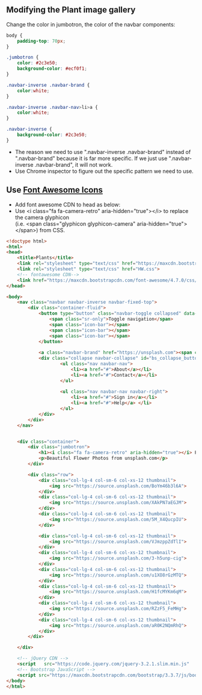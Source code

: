 ## Modifying the Plant image gallery

Change the color in jumbotron, the color of the navbar components:
```css
body {
	padding-top: 70px;
}

.jumbotron {
	color: #2c3e50;
	background-color: #ecf0f1;
}

.navbar-inverse .navbar-brand {
	color:white;
}

.navbar-inverse .navbar-nav>li>a {
	color:white;
}

.navbar-inverse {
	background-color: #2c3e50;
}
```
* The reason we need to use ".navbar-inverse .navbar-brand" instead of ".navbar-brand" because it is far more specific. If we just use ".navbar-inverse .navbar-brand", it will not work.  
* Use Chrome inspector to figure out the specific pattern we need to use.  

## Use [Font Awesome Icons]
* Add font awesome CDN to head as below:    
* Use \<i class="fa fa-camera-retro" aria-hidden="true">\</i> to replace the camera glyphicon   
(i.e. \<span class="glyphicon glyphicon-camera" aria-hidden="true">\</span>) from CSS.  

```html
<!doctype html>
<html>
<head>
	<title>Plants</title>
	<link rel="stylesheet" type="text/css" href="https://maxcdn.bootstrapcdn.com/bootstrap/3.3.7/css/bootstrap.min.css">
	<link rel="stylesheet" type="text/css" href="HW.css">
	<!-- fontawesome CDN-->
	<link href="https://maxcdn.bootstrapcdn.com/font-awesome/4.7.0/css/font-awesome.min.css" rel="stylesheet" integrity="sha384-wvfXpqpZZVQGK6TAh5PVlGOfQNHSoD2xbE+QkPxCAFlNEevoEH3Sl0sibVcOQVnN" crossorigin="anonymous">
</head>

<body>
	<nav class="navbar navbar-inverse navbar-fixed-top">
  		<div class="container-fluid">
  			<button type="button" class="navbar-toggle collapsed" data-toggle="collapse" data-target="#bs_collapse_button" aria-expanded="false">
		        <span class="sr-only">Toggle navigation</span>
		        <span class="icon-bar"></span>
		        <span class="icon-bar"></span>
		        <span class="icon-bar"></span>
      		</button>
      		
  			<a class="navbar-brand" href="https://unsplash.com"><span class="glyphicon glyphicon-picture" aria-hidden="true"></span> Plants</a>
  			<div class="collapse navbar-collapse" id="bs_collapse_button">
		  			<ul class="nav navbar-nav">
					  	<li><a href="#">About</a></li>
					  	<li><a href="#">Contact</a></li>
					</ul>
			 
			  		<ul class="nav navbar-nav navbar-right">
			  			<li><a href="#">Sign in</a></li>
			  			<li><a href="#">Help</a> </li>
			  		</ul>
	  		</div>
	  	</div>
	</nav>


 	<div class="container">
 		<div class="jumbotron">
 			<h1><i class="fa fa-camera-retro" aria-hidden="true"></i> Flower Gallery</h1>
 			<p>Beautiful Flower Photos from unsplash.com</p>
 		</div>

 		<div class="row">
 			<div class="col-lg-4 col-sm-6 col-xs-12 thumbnail">
 				<img src="https://source.unsplash.com/BoYm46b3l6A">
 			</div>
 			<div class="col-lg-4 col-sm-6 col-xs-12 thumbnail">
 				<img src="https://source.unsplash.com/XAkPN7aEGJM">
 			</div>
 			<div class="col-lg-4 col-sm-6 col-xs-12 thumbnail">
 				<img src="https://source.unsplash.com/5M_X4QucpIU">
 			</div>

 			<div class="col-lg-4 col-sm-6 col-xs-12 thumbnail">
 				<img src="https://source.unsplash.com/VJmzppZdTlI">
 			</div>
 			<div class="col-lg-4 col-sm-6 col-xs-12 thumbnail">
 				<img src="https://source.unsplash.com/3-h5unp-cig">
 			</div>
 			<div class="col-lg-4 col-sm-6 col-xs-12 thumbnail">
 				<img src="https://source.unsplash.com/u1XO8rGzMTQ">
 			</div> 
 			<div class="col-lg-4 col-sm-6 col-xs-12 thumbnail">
 				<img src="https://source.unsplash.com/H1fcMYKm6qM">
 			</div>
 			<div class="col-lg-4 col-sm-6 col-xs-12 thumbnail">
 				<img src="https://source.unsplash.com/RZzF5_FeMHg">
 			</div>
 			<div class="col-lg-4 col-sm-6 col-xs-12 thumbnail">
 				<img src="https://source.unsplash.com/aR0K2NQmRhQ">
 			</div>
 		</div>

 	</div>

	<!-- jQuery CDN -->
	<script   src="https://code.jquery.com/jquery-3.2.1.slim.min.js"   integrity="sha256-k2WSCIexGzOj3Euiig+TlR8gA0EmPjuc79OEeY5L45g="   crossorigin="anonymous"></script>
	<!-- Bootstrap JavaScript -->
	<script src="https://maxcdn.bootstrapcdn.com/bootstrap/3.3.7/js/bootstrap.min.js" integrity="sha384-Tc5IQib027qvyjSMfHjOMaLkfuWVxZxUPnCJA7l2mCWNIpG9mGCD8wGNIcPD7Txa" crossorigin="anonymous"></script>
</body>
</html>
```

[Font Awesome Icons]:http://fontawesome.io/icons/ 

